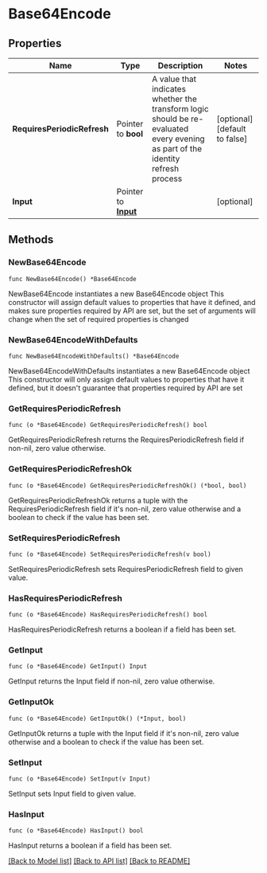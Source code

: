 # Base64Encode

## Properties

Name | Type | Description | Notes
------------ | ------------- | ------------- | -------------
**RequiresPeriodicRefresh** | Pointer to **bool** | A value that indicates whether the transform logic should be re-evaluated every evening as part of the identity refresh process | [optional] [default to false]
**Input** | Pointer to [**Input**](Input.md) |  | [optional] 

## Methods

### NewBase64Encode

`func NewBase64Encode() *Base64Encode`

NewBase64Encode instantiates a new Base64Encode object
This constructor will assign default values to properties that have it defined,
and makes sure properties required by API are set, but the set of arguments
will change when the set of required properties is changed

### NewBase64EncodeWithDefaults

`func NewBase64EncodeWithDefaults() *Base64Encode`

NewBase64EncodeWithDefaults instantiates a new Base64Encode object
This constructor will only assign default values to properties that have it defined,
but it doesn't guarantee that properties required by API are set

### GetRequiresPeriodicRefresh

`func (o *Base64Encode) GetRequiresPeriodicRefresh() bool`

GetRequiresPeriodicRefresh returns the RequiresPeriodicRefresh field if non-nil, zero value otherwise.

### GetRequiresPeriodicRefreshOk

`func (o *Base64Encode) GetRequiresPeriodicRefreshOk() (*bool, bool)`

GetRequiresPeriodicRefreshOk returns a tuple with the RequiresPeriodicRefresh field if it's non-nil, zero value otherwise
and a boolean to check if the value has been set.

### SetRequiresPeriodicRefresh

`func (o *Base64Encode) SetRequiresPeriodicRefresh(v bool)`

SetRequiresPeriodicRefresh sets RequiresPeriodicRefresh field to given value.

### HasRequiresPeriodicRefresh

`func (o *Base64Encode) HasRequiresPeriodicRefresh() bool`

HasRequiresPeriodicRefresh returns a boolean if a field has been set.

### GetInput

`func (o *Base64Encode) GetInput() Input`

GetInput returns the Input field if non-nil, zero value otherwise.

### GetInputOk

`func (o *Base64Encode) GetInputOk() (*Input, bool)`

GetInputOk returns a tuple with the Input field if it's non-nil, zero value otherwise
and a boolean to check if the value has been set.

### SetInput

`func (o *Base64Encode) SetInput(v Input)`

SetInput sets Input field to given value.

### HasInput

`func (o *Base64Encode) HasInput() bool`

HasInput returns a boolean if a field has been set.


[[Back to Model list]](../README.md#documentation-for-models) [[Back to API list]](../README.md#documentation-for-api-endpoints) [[Back to README]](../README.md)



